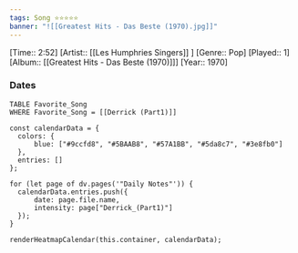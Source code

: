```yaml
---
tags: Song ⭐⭐⭐⭐⭐ 
banner: "![[Greatest Hits - Das Beste (1970).jpg]]"
---
```

[Time:: 2:52]
[Artist:: [[Les Humphries Singers]] ]
[Genre:: Pop]
[Played:: 1]
[Album:: [[Greatest Hits - Das Beste (1970)]]]
[Year:: 1970]
### Dates
````dataview
TABLE Favorite_Song
WHERE Favorite_Song = [[Derrick (Part1)]]
````
  ```dataviewjs
const calendarData = { 
	colors: { 
		blue: ["#9ccfd8", "#5BAAB8", "#57A1BB", "#5da8c7", "#3e8fb0"] 
	}, 
	entries: [] 
}; 

for (let page of dv.pages('"Daily Notes"')) { 
	calendarData.entries.push({ 
		date: page.file.name, 
		intensity: page["Derrick_(Part1)"]
	}); 
} 

renderHeatmapCalendar(this.container, calendarData);
```
